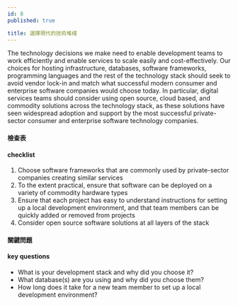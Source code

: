 ```yaml
---
id: 8
published: true

title: 選擇現代的技術堆棧
---
```


The technology decisions we make need to enable development teams to work efficiently and enable services to scale easily and cost-effectively. Our choices for hosting infrastructure, databases, software frameworks, programming languages and the rest of the technology stack should seek to avoid vendor lock-in and match what successful modern consumer and enterprise software companies would choose today. In particular, digital services teams should consider using open source, cloud based, and commodity solutions across the technology stack, as these solutions have seen widespread adoption and support by the most successful private-sector consumer and enterprise software technology companies.

#### 檢查表

#### checklist
1. Choose software frameworks that are commonly used by private-sector companies creating similar services
2. To the extent practical, ensure that software can be deployed on a variety of commodity hardware types
3. Ensure that each project has easy to understand instructions for setting up a local development environment, and that team members can be quickly added or removed from projects
4. Consider open source software solutions at all layers of the stack

#### 關鍵問題

#### key questions
- What is your development stack and why did you choose it?
- What database(s) are you using and why did you choose them?
- How long does it take for a new team member to set up a local development environment?